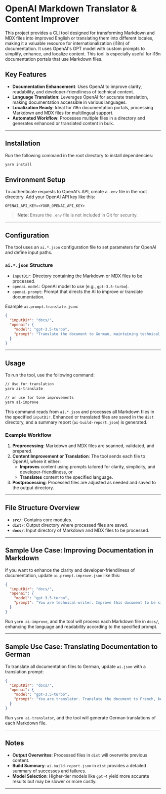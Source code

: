 
# OpenAI Markdown Translator & Content Improver

This project provides a CLI tool designed for transforming Markdown and MDX files into improved English or translating them into different locales, making it a valuable resource for internationalization (i18n) of documentation. It uses OpenAI's GPT model with custom prompts to simplify, enhance, and localize content. This tool is especially useful for i18n documentation portals that use Markdown files.

## Key Features

- **Documentation Enhancement**: Uses OpenAI to improve clarity, readability, and developer-friendliness of technical content.
- **Language Translation**: Leverages OpenAI for accurate translation, making documentation accessible in various languages.
- **Localization Ready**: Ideal for i18n documentation portals, processing Markdown and MDX files for multilingual support.
- **Automated Workflow**: Processes multiple files in a directory and generates enhanced or translated content in bulk.

---

## Installation

Run the following command in the root directory to install dependencies:

```bash
yarn install
```

## Environment Setup

To authenticate requests to OpenAI’s API, create a `.env` file in the root directory. Add your OpenAI API key like this:

```plaintext
OPENAI_API_KEY=<YOUR_OPENAI_API_KEY>
```

> **Note**: Ensure the `.env` file is not included in Git for security.

---

## Configuration

The tool uses an `ai.*.json` configuration file to set parameters for OpenAI and define input paths. 

### `ai.*.json` Structure

- `inputDir`: Directory containing the Markdown or MDX files to be processed.
- `openai.model`: OpenAI model to use (e.g., `gpt-3.5-turbo`).
- `openai.prompt`: Prompt that directs the AI to improve or translate documentation.

Example `ai.prompt.translate.json`:

```json
{
  "inputDir": "docs/",
  "openai": {
    "model": "gpt-3.5-turbo",
    "prompt": "Translate the document to German, maintaining technical accuracy."
  }
}
```

---

## Usage

To run the tool, use the following command:

```bash
// Use for translation
yarn ai-translate

// or use for tone improvements
yarn ai-improve
```

This command reads from `ai.*.json` and processes all Markdown files in the specified `inputDir`. Enhanced or translated files are saved in the `dist` directory, and a summary report (`ai-build-report.json`) is generated.

### Example Workflow

1. **Preprocessing**: Markdown and MDX files are scanned, validated, and prepared.
2. **Content Improvement or Translation**: The tool sends each file to OpenAI, where it either:
    - **Improves** content using prompts tailored for clarity, simplicity, and developer-friendliness, or
    - **Translates** content to the specified language.
3. **Postprocessing**: Processed files are adjusted as needed and saved to the output directory.

---

## File Structure Overview

- **`src/`**: Contains core modules.
- **`dist/`**: Output directory where processed files are saved.
- **`docs/`**: Input directory of Markdown and MDX files to be processed.

---

## Sample Use Case: Improving Documentation in Markdown

If you want to enhance the clarity and developer-friendliness of documentation, update `ai.prompt.improve.json` like this:

```json
{
  "inputDir": "docs/",
  "openai": {
    "model": "gpt-3.5-turbo",
    "prompt": "You are technical-writer. Improve this document to be simpler and more developer-friendly."
  }
}
```

Run `yarn ai-improve`, and the tool will process each Markdown file in `docs/`, enhancing the language and readability according to the specified prompt.

---

## Sample Use Case: Translating Documentation to German

To translate all documentation files to German, update `ai.json` with a translation prompt:

```json
{
  "inputDir": "docs/",
  "openai": {
    "model": "gpt-3.5-turbo",
    "prompt": "You are translator. Translate the document to French, keeping technical accuracy."
  }
}
```

Run `yarn ai-translator`, and the tool will generate German translations of each Markdown file.

---

## Notes

- **Output Overwrites**: Processed files in `dist` will overwrite previous content.
- **Build Summary**: `ai-build-report.json` in `dist` provides a detailed summary of successes and failures.
- **Model Selection**: Higher-tier models like `gpt-4` yield more accurate results but may be slower or more costly.

---

